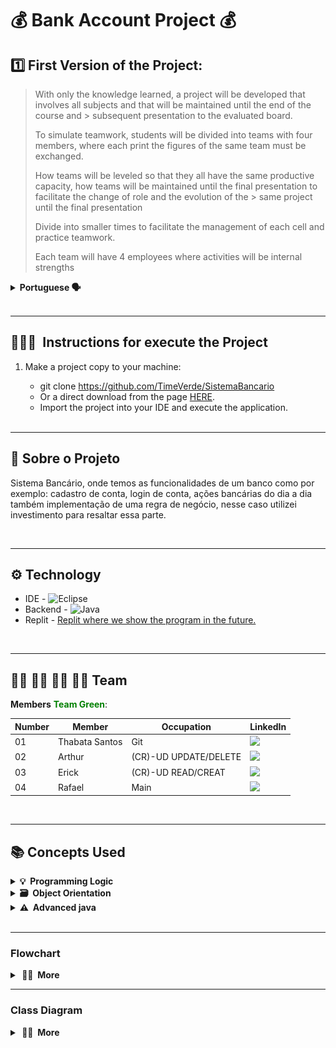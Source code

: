 # 💰 Bank Account Project 💰

>
## 1️⃣ First Version of the Project:

>With only the knowledge learned, a project will be developed that involves all subjects and that will be maintained until the end of the course and > subsequent presentation to the evaluated board.
>
> To simulate teamwork, students will be divided into teams with four members, where each print the figures of the same team must be exchanged.
>
> How teams will be leveled so that they all have the same productive capacity, how teams will be maintained until the final presentation to facilitate the change of role and the evolution of the > same project until the final presentation
>
> Divide into smaller times to facilitate the management of each cell and practice teamwork.
>
> Each team will have 4 employees where activities will be internal strengths
>
<details>
  <summary><b>Portuguese 🗣️ </b></summary>
  
### Primeira Versão do Projeto:

> Com o domínio apenas das informações aprendidas até o momento deve ser desenvolvido um projeto que envolva todos os assuntos e que será mantido até o final do curso e > posterior apresentação a banca avaliadora.
>
> Para simular o trabalho em equipe os alunos serão divididos em equipes com quatro integrantes, onde a cada sprint as figuras da mesma equipe devem ser trocadas.
>
> As equipes serão niveladas para que todas tenham a mesma capacidade produtiva, as equipes serão mantidas até o final para facilitar a troca de papeis e a evolução do > mesmo projeto até a apresentação final
>
> Dividir em times menores para facilitar o gerenciamento de cada célula e praticar o trabalho em equipe.
> 
> Cada equipe terá 4 integrantes onde as atividades serão divididas internamente
</details>

<br>

---

## 👨🏽‍🏫&nbsp; Instructions for execute the Project <a name="execute-project"></a>

1. Make a project copy to your machine:
    - git clone https://github.com/TimeVerde/SistemaBancario
    - Or a direct download from the page [HERE](https://github.com/TimeVerde/SistemaBancario).
    - Import the project into your IDE and execute the application.
    
    <br>
    
---

##  🏦  Sobre o Projeto

Sistema Bancário, onde temos as funcionalidades de um banco como por exemplo: cadastro de conta, login de conta, ações bancárias do dia a dia também implementação de uma regra de negócio, nesse caso utilizei investimento para resaltar essa parte. 

<br>

---

## ⚙️ Technology

- IDE - ![Eclipse](https://img.shields.io/badge/-Eclipse-black?style=flat&logo=eclipse-ide&logoColor=orange)
- Backend - ![Java](https://img.shields.io/badge/-Java-black?style=flat&logo=Java)&nbsp;
- Replit - [Replit where we show the program in the future.](https://replit.com/~)

<br>

---

## 👨‍🎓 👩‍🎓 👨‍🎓 👨‍🎓 Team  

**Members** **<span style="color:green">Team Green</span>**:

Number| Member| Occupation | LinkedIn|
------|---------|-------|-------|
01| Thabata Santos|   Git|[<img src="https://img.shields.io/badge/-LinkedIn-%230077B5?style=for-the-badge&logo=linkedin&logoColor=white"></a>](https://www.linkedin.com/in/thabatasantos/)|
02| Arthur|   (CR)-UD UPDATE/DELETE|[<img src="https://img.shields.io/badge/-LinkedIn-%230077B5?style=for-the-badge&logo=linkedin&logoColor=white"></a>](https://www.linkedin.com/in/arthurestevanvargas)|
03| Erick|   (CR)-UD READ/CREAT|[<img src="https://img.shields.io/badge/-LinkedIn-%230077B5?style=for-the-badge&logo=linkedin&logoColor=white"></a>](https://www.linkedin.com/in/erick-gabriel-carvalho-da-silva-441277238)|
04| Rafael|   Main|[<img src="https://img.shields.io/badge/-LinkedIn-%230077B5?style=for-the-badge&logo=linkedin&logoColor=white"></a>](https://www.linkedin.com/in/rafael-macedo-49801011a/)|

<br>

---

## 📚 Concepts Used 

<details>	
  <summary><b>💡&nbsp; Programming Logic</b></summary>

1. Git
    - Repository
    - Documentation
    - README.md
    - Replit
2. Project Organization
    - Packages / sub-packages
    - Nomenclature
3. Basic Elements
    - variables
    - constants
    - comments
4. Decision Structures
    - if, else-if, else
    - switch
5. Repeat Loops
    - for
    - while
    - do-while
6. Modularization
    - methods with or without parameters and with or without returns
    - recursion
</details>

<details>	
  <summary><b>🗃️&nbsp; Object Orientation</b></summary>
  
1. Classes
    - class diagram
    - attributes
    - builders
    - encapsulation
    - specific methods
    - instantiate objects
2. Heritage
    - extends
    - create new constructors based on the super class
    - Polymorphism
        - Just take advantage of the methods
        - Do it completely specifically
        - overwrite for:
            - do it specifically
            - Take advantage of the behavior and make a complement
3. Polimorfismo
    - interfaces
</details>

<details>
   <summary><b>⚠️&nbsp; Advanced java</b></summary>

1. Classes wrapper
2. ENUM
3. Annotations
4. Collections
    - ArrayList
    - LinkedList
    - HashSet
    - HashMap
5. Lambda functions
6. Generics
7. Dates
8. Exceptions

</details>

</br>

---

### Flowchart

<details>
<summary><b>&nbsp;👨‍💻 &nbsp;More</b></summary>
<a href="#"><img align="center" src="./Diagrama_Fluxograma/fluxograma.jpg"/></a>
  
</details>

---

### Class Diagram

<details>
<summary><b>&nbsp;👨‍💻 &nbsp;More</b></summary>
<a href="#"><img align="center" src="./Diagrama_Fluxograma/diagrama de clasess final.jpeg"/></a>
  
</details>
